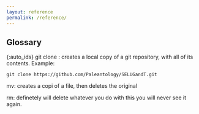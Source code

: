 ```yaml
---
layout: reference
permalink: /reference/
---
```


## Glossary

{:auto_ids}
git clone
: creates a local copy of a git repository, with all of its contents. Example:
```
git clone https://github.com/Paleantology/SELUGandT.git
```  

mv: creates a copi of a file, then deletes the original

rm: definetely will delete whatever you do with this you will never see 
it again.

